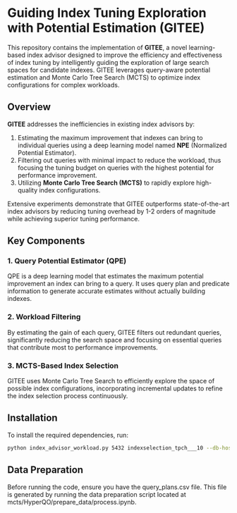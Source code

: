 # Guiding Index Tuning Exploration with Potential Estimation (GITEE)

This repository contains the implementation of **GITEE**, a novel learning-based index advisor designed to improve the efficiency and effectiveness of index tuning by intelligently guiding the exploration of large search spaces for candidate indexes. GITEE leverages query-aware potential estimation and Monte Carlo Tree Search (MCTS) to optimize index configurations for complex workloads.

## Overview

**GITEE** addresses the inefficiencies in existing index advisors by:
1. Estimating the maximum improvement that indexes can bring to individual queries using a deep learning model named **NPE** (Normalized Potential Estimator).
2. Filtering out queries with minimal impact to reduce the workload, thus focusing the tuning budget on queries with the highest potential for performance improvement.
3. Utilizing **Monte Carlo Tree Search (MCTS)** to rapidly explore high-quality index configurations.

Extensive experiments demonstrate that GITEE outperforms state-of-the-art index advisors by reducing tuning overhead by 1-2 orders of magnitude while achieving superior tuning performance.

## Key Components

### 1. Query Potential Estimator (QPE)
QPE is a deep learning model that estimates the maximum potential improvement an index can bring to a query. It uses query plan and predicate information to generate accurate estimates without actually building indexes.

### 2. Workload Filtering
By estimating the gain of each query, GITEE filters out redundant queries, significantly reducing the search space and focusing on essential queries that contribute most to performance improvements.

### 3. MCTS-Based Index Selection
GITEE uses Monte Carlo Tree Search to efficiently explore the space of possible index configurations, incorporating incremental updates to refine the index selection process continuously.

## Installation

To install the required dependencies, run:

```bash
python index_advisor_workload.py 5432 indexselection_tpch___10 --db-host 127.0.0.1 --db-user postgres queries.sql --schema public --max-index-num 10 --max-index-storage 3000 --multi-iter-mode --min-improved-rate 0.000002 --driver
```

## Data Preparation
Before running the code, ensure you have the query_plans.csv file. This file is generated by running the data preparation script located at mcts/HyperQO/prepare_data/process.ipynb.